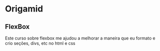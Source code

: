 # Origamid


## FlexBox


Este curso sobre flexbox me ajudou a melhorar a maneira que eu formato
e crio seções, divs, etc no html e css

